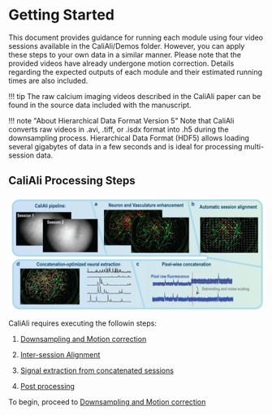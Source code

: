 # Getting Started

This document provides guidance for running each module using four video sessions available in the CaliAli/Demos folder. However, you can apply these steps to your own data in a similar manner. Please note that the provided videos have already undergone motion correction. Details regarding the expected outputs of each module and their estimated running times are also included.

!!! tip
	The raw calcium imaging videos described in the CaliAli paper can be found in the source data included with the manuscript.
	
!!! note "About Hierarchical Data Format Version 5"
	Note that CaliAli converts raw videos in .avi, .tiff, or .isdx format into .h5 during the downsampling process. Hierarchical Data Format (HDF5) allows loading several gigabytes of data in a few seconds and is ideal for processing multi-session data.


## CaliAli Processing Steps <a id="ps"></a>
![CaliAli Pipeline](files/pipeline_summary.png)


CaliAli requires executing the followin steps:

1. [Downsampling and Motion correction](Prep.md)

2. [Inter-session Alignment](alignment.md)

3. [Signal extraction from concatenated sessions](extraction.md)

4. [Post processing](Post.md)


To begin, proceed to [Downsampling and Motion correction](Prep.md)